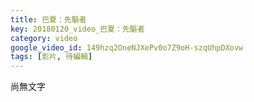```yaml
---
title: 巴夏：先驅者
key: 20180120_video_巴夏：先驅者
category: video
google_video_id: 149hzq2OneNJXePv0o7Z9oH-szqUhpDXovw
tags: [影片, 待編輯]
---
```


尚無文字

